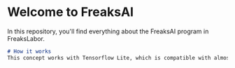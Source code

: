# Welcome to FreaksAI
In this repository, you'll find everything about the FreaksAI program in FreaksLabor.

```markdown
# How it works
This concept works with Tensorflow Lite, which is compatible with almost every mobile phone and more...
```

